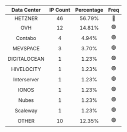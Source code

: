 | Data Center | IP Count | Percentage | Freq |
|:------------:|:--------:|:-----------:|:-----:|
| HETZNER | 46 | 56.79% | 🔴 |
| OVH | 12 | 14.81% | 🟢 |
| Contabo | 4 | 4.94% | 🟢 |
| MEVSPACE | 3 | 3.70% | 🟢 |
| DIGITALOCEAN | 1 | 1.23% | 🟢 |
| HIVELOCITY | 1 | 1.23% | 🟢 |
| Interserver | 1 | 1.23% | 🟢 |
| IONOS | 1 | 1.23% | 🟢 |
| Nubes | 1 | 1.23% | 🟢 |
| Scaleway | 1 | 1.23% | 🟢 |
| OTHER | 10 | 12.35% | 🟢 |